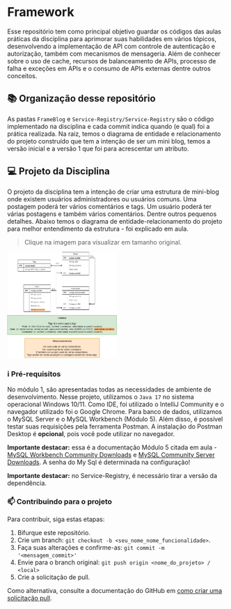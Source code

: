 # Framework
Esse repositório tem como principal objetivo guardar os códigos das aulas práticas da disciplina para aprimorar suas habilidades em vários tópicos, desenvolvendo a implementação de API com controle de autenticação e autorização, também com mecanismos de mensageria. Além de conhecer sobre o uso de cache, recursos de balanceamento de APIs, processo de falha e exceções em APIs e o consumo de APIs externas dentre outros conceitos.

## 📚 Organização desse repositório

As pastas ```FrameBlog``` e ```Service-Registry/Service-Registry``` são o código implementado na disciplina e cada commit indica quando (e qual) foi a prática realizada.
Na raiz, temos o diagrama de entidade e relacionamento do projeto construído que tem a intenção de ser um mini blog, temos a versão inicial e a versão 1 que foi para acrescentar um atributo.

## 💻 Projeto da Disciplina

O projeto da disciplina tem a intenção de criar uma estrutura de mini-blog onde existem usuários administradores ou usuários comuns. Uma postagem poderá ter vários comentários e tags. Um usuário poderá ter várias postagens e também vários comentários. Dentre outros pequenos detalhes. Abaixo temos o diagrama de entidade-relacionamento do projeto para melhor entendimento da estrutura - foi explicado em aula.
> Clique na imagem para visualizar em tamanho original.

<img src="https://github.com/FaculdadeDescomplica/Framework/blob/main/Frameblog-v1.drawio.png" width=50% height=50%>

### ℹ️ Pré-requisitos

No módulo 1, são apresentadas todas as necessidades de ambiente de desenvolvimento.
Nesse projeto, utilizamos o `Java 17` no sistema operacional Windows 10/11.
Como IDE, foi utilizado o IntelliJ Community e o navegador utilizado foi o Google Chrome.
Para banco de dados, utilizamos o MySQL Server e o MySQL Workbench (Módulo 5).
Além disso, é possível testar suas requisições pela ferramenta Postman. A instalação do Postman Desktop é **opcional**, pois você pode utilizar no navegador.

**Importante destacar:** essa é a documentação Módulo 5 citada em aula - [MySQL Workbench Community Downloads](https://dev.mysql.com/downloads/workbench/) e [MySQL Community Server Downloads](https://dev.mysql.com/downloads/mysql/). A senha do My Sql é determinada na configuração!

**Importante destacar:** no Service-Registry, é necessário tirar a versão da dependência.

### 📫 Contribuindo para o projeto
<!---Se você foi aluno dessa disciplina e deseja contribuir com ajustes e/ou funcionalidades entre em contato com o responsável da sua aula e considere a criação de um arquivo CONTRIBUTING.md separado--->
Para contribuir, siga estas etapas:

1. Bifurque este repositório.
2. Crie um branch: `git checkout -b <seu_nome_nome_funcionalidade>`.
3. Faça suas alterações e confirme-as: `git commit -m '<mensagem_commit>'`
4. Envie para o branch original: `git push origin <nome_do_projeto> / <local>`
5. Crie a solicitação de pull.

Como alternativa, consulte a documentação do GitHub em [como criar uma solicitação pull](https://help.github.com/en/github/collaborating-with-issues-and-pull-requests/creating-a-pull-request).
    
